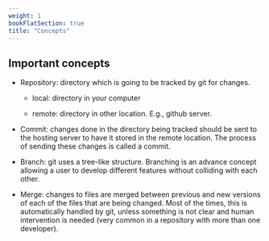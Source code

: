 ```yaml
---
weight: 1
bookFlatSection: true
title: "Concepts"
---
```


## Important concepts

- Repository: directory which is going to be tracked by git for changes.

  - local: directory in your computer

  - remote: directory in other location. E.g., github server.

- Commit: changes done in the directory being tracked should be sent to the hosting server
to have it stored in the remote location. The process of sending these changes is called
a commit.

- Branch: git uses a tree-like structure. Branching is an advance concept allowing a user
to develop different features without colliding with each other.

- Merge: changes to files are merged between previous and new versions of each of the files
that are being changed. Most of the times, this is automatically handled by git, unless
something is not clear and human intervention is needed (very common in a repository with
more than one developer).
